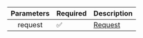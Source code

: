 |  Parameters  | Required           | Description           |
|:------------:|--------------------|-----------------------|
|   request    | :white_check_mark: | [Request](Request.md) |